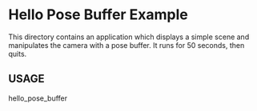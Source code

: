 # Hello Pose Buffer Example

This directory contains an application which displays a simple scene and manipulates the camera with a pose buffer. It runs for 50 seconds, then quits.

## USAGE

  hello_pose_buffer
